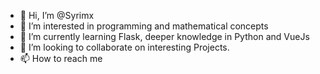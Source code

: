 - 👋 Hi, I’m @Syrimx
- 👀 I’m interested in programming and mathematical concepts
- 🌱 I’m currently learning Flask, deeper knowledge in Python and VueJs
- 💞️ I’m looking to collaborate on interesting Projects.
- 📫 How to reach me

<!---
Syrimx/Syrimx is a ✨ special ✨ repository because its `README.md` (this file) appears on your GitHub profile.
You can click the Preview link to take a look at your changes.
--->
